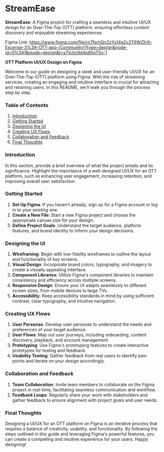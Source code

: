 # StreamEase
**StreamEase**: A Figma project for crafting a seamless and intuitive UI/UX design for an Over-The-Top (OTT) platform, ensuring effortless content discovery and enjoyable streaming experiences.

Figma Link: https://www.figma.com/file/rn7fsrhQn2zYs14g2v2T6W/Drill-Excerise-3%3A-OTT-app-(Community)?type=design&node-id=0%3A1&mode=design&t=s7VJzUbt4p85qTSy-1

**OTT Platform UI/UX Design on Figma**

Welcome to our guide on designing a sleek and user-friendly UI/UX for an Over-The-Top (OTT) platform using Figma. With the rise of streaming services, creating an engaging and intuitive interface is crucial for attracting and retaining users. In this README, we'll walk you through the process step by step.

### Table of Contents
1. [Introduction](#introduction)
2. [Getting Started](#getting-started)
3. [Designing the UI](#designing-the-ui)
4. [Creating UX Flows](#creating-ux-flows)
5. [Collaboration and Feedback](#collaboration-and-feedback)
6. [Final Thoughts](#final-thoughts)

### Introduction
In this section, provide a brief overview of what the project entails and its significance. Highlight the importance of a well-designed UI/UX for an OTT platform, such as enhancing user engagement, increasing retention, and improving overall user satisfaction.

### Getting Started
1. **Set Up Figma**: If you haven't already, sign up for a Figma account or log in to your existing one.
2. **Create a New File**: Start a new Figma project and choose the appropriate canvas size for your design.
3. **Define Project Goals**: Understand the target audience, platform features, and brand identity to inform your design decisions.

### Designing the UI
1. **Wireframing**: Begin with low-fidelity wireframes to outline the layout and functionality of key screens.
2. **Visual Design**: Incorporate brand colors, typography, and imagery to create a visually appealing interface.
3. **Component Libraries**: Utilize Figma's component libraries to maintain consistency and efficiency across multiple screens.
4. **Responsive Design**: Ensure your UI adapts seamlessly to different screen sizes, from mobile devices to large TVs.
5. **Accessibility**: Keep accessibility standards in mind by using sufficient contrast, clear typography, and intuitive navigation.

### Creating UX Flows
1. **User Personas**: Develop user personas to understand the needs and preferences of your target audience.
2. **User Flows**: Map out user journeys, including onboarding, content discovery, playback, and account management.
3. **Prototyping**: Use Figma's prototyping features to create interactive prototypes for testing and feedback.
4. **Usability Testing**: Gather feedback from real users to identify pain points and iterate on your design accordingly.

### Collaboration and Feedback
1. **Team Collaboration**: Invite team members to collaborate on the Figma project in real-time, facilitating seamless communication and workflow.
2. **Feedback Loops**: Regularly share your work with stakeholders and gather feedback to ensure alignment with project goals and user needs.

### Final Thoughts
Designing a UI/UX for an OTT platform on Figma is an iterative process that requires a balance of creativity, usability, and functionality. By following the steps outlined in this guide and leveraging Figma's powerful features, you can create a compelling and intuitive experience for your users. Happy designing!

